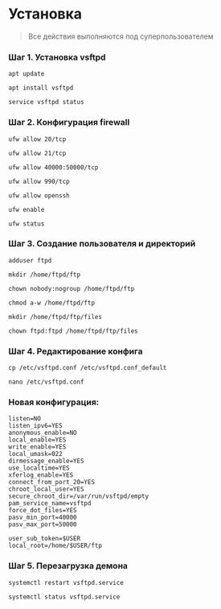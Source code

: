 # Установка

> Все действия выполняются под суперпользователем

### Шаг 1. Установка vsftpd

```apt update```

```apt install vsftpd```

```service vsftpd status```

### Шаг 2. Конфигурация firewall

```ufw allow 20/tcp```

```ufw allow 21/tcp```

```ufw allow 40000:50000/tcp```

```ufw allow 990/tcp```

```ufw allow openssh```

```ufw enable```

```ufw status```

### Шаг 3. Создание пользователя и директорий

```adduser ftpd```

```mkdir /home/ftpd/ftp```

```chown nobody:nogroup /home/ftpd/ftp```

```chmod a-w /home/ftpd/ftp```

```mkdir /home/ftpd/ftp/files```

```chown ftpd:ftpd /home/ftpd/ftp/files```

### Шаг 4. Редактирование конфига

```cp /etc/vsftpd.conf /etc/vsftpd.conf_default```

```nano /etc/vsftpd.conf```

### Новая конфигурация:

```
listen=NO
listen_ipv6=YES
anonymous_enable=NO
local_enable=YES
write_enable=YES
local_umask=022
dirmessage_enable=YES
use_localtime=YES
xferlog_enable=YES
connect_from_port_20=YES
chroot_local_user=YES
secure_chroot_dir=/var/run/vsftpd/empty
pam_service_name=vsftpd
force_dot_files=YES
pasv_min_port=40000
pasv_max_port=50000

user_sub_token=$USER
local_root=/home/$USER/ftp
```
### Шаг 5. Перезагрузка демона

```systemctl restart vsftpd.service```

```systemctl status vsftpd.service```

